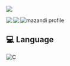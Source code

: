 
<a href="https://kim-do-gyun.notion.site/1d2d9a6c4b4f812c9e8befc57cede73d?v=1d2d9a6c4b4f8177b5c3000c4a950794"><img src="https://img.shields.io/badge/notion-F5EEDC?style=flat-square&logo=notion&logoColor=black"/></a>

<img align="left" src="https://github-readme-stats.vercel.app/api?username=Kim-Do-Gyun&show_icons=true&theme=gruvbox_light"/>

![mazandi profile](http://mazandi.herokuapp.com/api?handle=wherry03&theme=warm)<img align="left" src="http://mazassumnida.wtf/api/mini/generate_badge?boj=wherry03"/>

<h2>💻 Language</h2>

![C](https://img.shields.io/badge/c-%2300599C.svg?style=for-the-badge&logo=c&logoColor=white)
